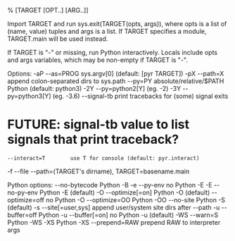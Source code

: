 % [TARGET [OPT..] [ARG..]]

Import TARGET and run sys.exit(TARGET(opts, args)), where opts is a list of (name, value) tuples and args is a list.  If TARGET specifies a module, TARGET.main will be used instead.

If TARGET is "-" or missing, run Python interactively.  Locals include opts and args variables, which may be non-empty if TARGET is "-".

Options:
-aP --as=PROG           sys.argv[0] (default: [pyr TARGET])
-pX --path=X            append colon-separated dirs to sys.path
    --py=PY             absolute/relative/$PATH Python (default: python3)
-2Y                     --py=python2[Y] (eg. -2)
-3Y                     --py=python3[Y] (eg. -3.6)
    --signal-tb         print tracebacks for (some) signal exits
# FUTURE: signal-tb value to list signals that print traceback?
    --interact=T        use T for console (default: pyr.interact)
-f  --file              --path=(TARGET's dirname), TARGET=basename.main

Python options:
    --no-bytecode       Python -B
-e  --py-env            no Python -E
-E  --no-py-env         Python -E (default)
-O  --optimize[=on]     Python -O (default)
    --optimize=off      no Python -O
    --optimize=OO       Python -OO
    --no-site           Python -S (default)
-s  --site[=user,sys]   append user/system site dirs after --path
-u  --buffer=off        Python -u
    --buffer[=on]       no Python -u (default)
-WS --warn=S            Python -WS
-XS                     Python -XS
    --prepend=RAW       prepend RAW to interpreter args
